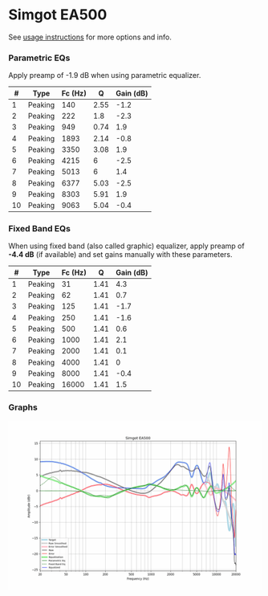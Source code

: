 # Simgot EA500
See [usage instructions](https://github.com/jaakkopasanen/AutoEq#usage) for more options and info.

### Parametric EQs
Apply preamp of -1.9 dB when using parametric equalizer.

|   # | Type    |   Fc (Hz) |    Q |   Gain (dB) |
|-----|---------|-----------|------|-------------|
|   1 | Peaking |       140 | 2.55 |        -1.2 |
|   2 | Peaking |       222 | 1.8  |        -2.3 |
|   3 | Peaking |       949 | 0.74 |         1.9 |
|   4 | Peaking |      1893 | 2.14 |        -0.8 |
|   5 | Peaking |      3350 | 3.08 |         1.9 |
|   6 | Peaking |      4215 | 6    |        -2.5 |
|   7 | Peaking |      5013 | 6    |         1.4 |
|   8 | Peaking |      6377 | 5.03 |        -2.5 |
|   9 | Peaking |      8303 | 5.91 |         1.9 |
|  10 | Peaking |      9063 | 5.04 |        -0.4 |

### Fixed Band EQs
When using fixed band (also called graphic) equalizer, apply preamp of **-4.4 dB** (if available) and set gains manually with these parameters.

|   # | Type    |   Fc (Hz) |    Q |   Gain (dB) |
|-----|---------|-----------|------|-------------|
|   1 | Peaking |        31 | 1.41 |         4.3 |
|   2 | Peaking |        62 | 1.41 |         0.7 |
|   3 | Peaking |       125 | 1.41 |        -1.7 |
|   4 | Peaking |       250 | 1.41 |        -1.6 |
|   5 | Peaking |       500 | 1.41 |         0.6 |
|   6 | Peaking |      1000 | 1.41 |         2.1 |
|   7 | Peaking |      2000 | 1.41 |         0.1 |
|   8 | Peaking |      4000 | 1.41 |         0   |
|   9 | Peaking |      8000 | 1.41 |        -0.4 |
|  10 | Peaking |     16000 | 1.41 |         1.5 |

### Graphs
![](./Simgot%20EA500.png)
